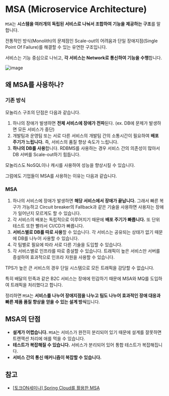 # MSA (Microservice Architecture)

`MSA`는 **시스템을 여러개의 독립된 서비스로 나눠서 조합하여 기능을 제공하는 구조**를 말합니다.

전통적인 방식(Monolith)의 문제점인 Scale-out의 어려움과 단일 장애지점(Single Point Of Failure)를 해결할 수 있는 유연한 구조입니다.

서비스는 기능 중심으로 나뉘고, **각 서비스는 Network로 통신하여 기능을 수행**합니다.

![image](https://user-images.githubusercontent.com/53790137/152491304-6885e958-9003-4313-9a0d-fce24301f500.png)

## 왜 MSA를 사용하나?

### 기존 방식
모놀리스 구조의 단점은 다음과 같습니다.

1. 하나의 장애가 발생하면 **전체 서비스에 장애가 전파**된다. (ex. DB에 문제가 발생하면 모든 서비스가 중단)
2. 개발팀과 운영팀 또는 서로 다른 서비스의 개발팀 간의 소통시간이 필요하여 **배포 주기가 느립니다.** 즉, 서비스의 품질 향상 속도가 느립니다.
3. **하나의 DB를 사용**합니다. RDBMS를 사용하는 경우 서비스 간의 의존성이 많아서 DB 서버를 Scale-out하기 힘듭니다. 

모놀리스도 NoSQL이나 캐시를 사용하여 성능을 향상시킬 수 있습니다. 

그럼에도 기업들이 MSA를 사용하는 이유는 다음과 같습니다. 

### MSA
1. 하나의 서비스에 장애가 발생하면 **해당 서비스에서 장애가 끝납니다.** 그래서 빠른 복구가 가능하고 Circuit breaker의 Fallback과 같은 기술을 사용하면 사용자는 장애가 일어난지 모르게도 할 수 있습니다.
2. 각 서비스의 배포는 독립적으로 이루어지기 때문에 **배포 주기가 빠릅니다.** 또 단위 테스트 또한 빨라서 CI/CD가 빠릅니다.
3. **서비스별로 DB를 따로 사용**할 수 있습니다. 각 서비스는 공유되는 상태가 없기 때문에 DB를 나누어 사용할 수 있습니다.
4. 각 팀별로 필요에 따라 서로 다른 기술을 도입할 수 있습니다. 
5. 각 서비스별로 인프라를 따로 증설할 수 있습니다. 트래픽이 높은 서비스만 서버를 증설하여 효과적으로 인프라 자원을 사용할 수 있습니다. 

TPS가 높은 큰 서비스의 경우 단일 시스템으로 모든 트래픽을 감당할 수 없습니다. 

특히 배달의 민족과 같은 B2C 서비스는 장애에 민감하기 때문에 MSA와 MQ를 도입하여 트래픽을 처리했다고 합니다.

정리하면 `MSA`는 **서비스를 나누어 장애지점을 나누고 팀도 나누어 효과적인 장애 대응과 빠른 제품 품질 향상을 얻을 수 있는 설계 방식**입니다.

## MSA의 단점

- **설계가 어렵습니다.** `MSA`는 서비스가 완전히 분리되어 있기 때문에 설계를 잘못하면 트랜잭션 처리에 애를 먹을 수 있습니다. 
- **테스트가 복잡해질 수 있습니다.** 서비스가 분리되어 있어 통합 테스트가 복잡해집니다.
- **서비스 간의 통신 매커니즘이 복잡할 수 있습니다.**

## 참고
- [[토크ON세미나] Spring Cloud를 활용한 MSA](https://www.youtube.com/watch?v=iHHuYGdG_Yk)
